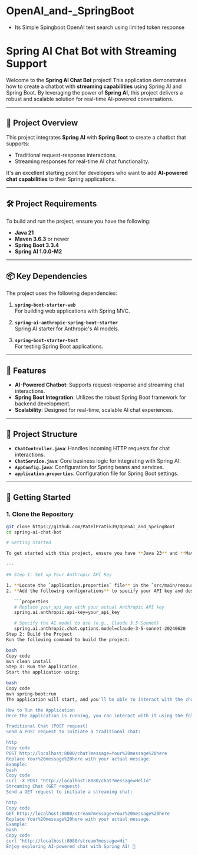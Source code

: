 # OpenAI_and-_SpringBoot

  - Its Simple Spingboot OpenAI text search using limited token response


# Spring AI Chat Bot with Streaming Support

Welcome to the **Spring AI Chat Bot** project! This application demonstrates how to create a chatbot with **streaming capabilities** using Spring AI and Spring Boot. By leveraging the power of **Spring AI**, this project delivers a robust and scalable solution for real-time AI-powered conversations.

---

## 📖 Project Overview

This project integrates **Spring AI** with **Spring Boot** to create a chatbot that supports:
- Traditional request-response interactions.
- Streaming responses for real-time AI chat functionality.

It's an excellent starting point for developers who want to add **AI-powered chat capabilities** to their Spring applications.

---

## 🛠️ Project Requirements

To build and run the project, ensure you have the following:

- **Java 21**  
- **Maven 3.6.3** or newer  
- **Spring Boot 3.3.4**  
- **Spring AI 1.0.0-M2**

---

## 📦 Key Dependencies

The project uses the following dependencies:

1. **`spring-boot-starter-web`**  
   For building web applications with Spring MVC.

2. **`spring-ai-anthropic-spring-boot-starter`**  
   Spring AI starter for Anthropic's AI models.

3. **`spring-boot-starter-test`**  
   For testing Spring Boot applications.

---

## 🚀 Features

- **AI-Powered Chatbot**: Supports request-response and streaming chat interactions.
- **Spring Boot Integration**: Utilizes the robust Spring Boot framework for backend development.
- **Scalability**: Designed for real-time, scalable AI chat experiences.

---

## 📂 Project Structure

- **`ChatController.java`**: Handles incoming HTTP requests for chat interactions.
- **`ChatService.java`**: Core business logic for integrating with Spring AI.
- **`AppConfig.java`**: Configuration for Spring beans and services.
- **`application.properties`**: Configuration file for Spring Boot settings.

---

## 🔧 Getting Started

### 1. Clone the Repository
```bash
git clone https://github.com/PatelPratik39/OpenAI_and_SpringBoot
cd spring-ai-chat-bot

# Getting Started

To get started with this project, ensure you have **Java 23** and **Maven** installed on your system. Then, follow these steps:

---

## Step 1: Set up Your Anthropic API Key

1. **Locate the `application.properties` file** in the `src/main/resources` directory.
2. **Add the following configurations** to specify your API key and desired model:

   ```properties
   # Replace your_api_key with your actual Anthropic API key
   spring.ai.anthropic.api-key=your_api_key

   # Specify the AI model to use (e.g., Claude 3.5 Sonnet)
   spring.ai.anthropic.chat.options.model=claude-3-5-sonnet-20240620
Step 2: Build the Project
Run the following command to build the project:

bash
Copy code
mvn clean install
Step 3: Run the Application
Start the application using:

bash
Copy code
mvn spring-boot:run
The application will start, and you'll be able to interact with the chat endpoints.

How to Run the Application
Once the application is running, you can interact with it using the following endpoints:

Traditional Chat (POST request)
Send a POST request to initiate a traditional chat:

http
Copy code
POST http://localhost:8080/chat?message=Your%20message%20here
Replace Your%20message%20here with your actual message.
Example:
bash
Copy code
curl -X POST "http://localhost:8080/chat?message=Hello"
Streaming Chat (GET request)
Send a GET request to initiate a streaming chat:

http
Copy code
GET http://localhost:8080/stream?message=Your%20message%20here
Replace Your%20message%20here with your actual message.
Example:
bash
Copy code
curl "http://localhost:8080/stream?message=Hi"
Enjoy exploring AI-powered chat with Spring AI! 🚀

